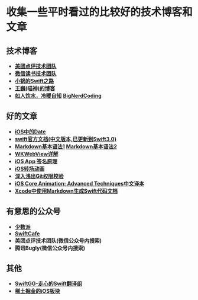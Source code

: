 # 收集一些平时看过的比较好的技术博客和文章

## 技术博客
* **[美团点评技术团队](http://tech.meituan.com/)**
* **[微信读书技术团队](http://wereadteam.github.io/)**
* **[小锅的Swift之路](http://www.swiftyper.com/)**
* **[王巍(喵神)的博客](https://onevcat.com/#blog)**
* **[如人饮水，冷暖自知](http://plainboiledwaterln.cn)**
**[BigNerdCoding](http://bignerdcoding.com)**

## 好的文章
* **[iOS中的Date](http://www.cocoachina.com/swift/20151126/14430.html)**
* **[swift官方文档(中文版本,已更新到Swift3.0)](http://wiki.jikexueyuan.com/project/swift/chapter2/chapter2.html)**
* **[Markdown基本语法1](http://www.appinn.com/markdown/#p)  [Markdown基本语法2](http://www.cnblogs.com/hnrainll/p/3514637.html)**
* **[WKWebView详解](http://mp.weixin.qq.com/s/rhYKLIbXOsUJC_n6dt9UfA)**
* **[iOS App 签名原理](http://wereadteam.github.io/2017/03/13/Signature/)**
* **[iOS转场动画](http://www.jianshu.com/p/ea0132738057)**
* **[深入浅出Git权限校验](http://debugtalk.com/post/head-first-git-authority-verification/)**
* **[iOS Core Animation: Advanced Techniques中文译本](https://zsisme.gitbooks.io/ios-/content/chapter1/layers-and-trees.html)**
* **[Xcode中使用Markdown生成Swift代码文档](http://swift.gg/2016/06/15/swift-markdown/)**

## 有意思的公众号
* **[少数派](http://mp.weixin.qq.com/profile?src=3&timestamp=1491034183&ver=1&signature=opPBajHO*iox4ZF71aokG*YcVFO*x4QGVnjXyBNwIcteUXpQZJYKgjEVpuFoYa5OPQgXJgGqXGhrCX-DFuv1Tw==)**
* **[SwiftCafe](http://mp.weixin.qq.com/profile?src=3&timestamp=1491034273&ver=1&signature=dlk4HZMMXQ1p4uCkBw0ITnvhMpLHHZOT10jSk71oRdXH64bfNRJ0-9Dpmc41tahvQUtoAB37nLRiUKx9UAKh-w==)**
* **美团点评技术团队(微信公众号内搜索)**
* **腾讯Bugly(微信公众号内搜索)**

## 其他
* **[SwiftGG-走心的Swift翻译组](http://swift.gg/)**
* **[稀土掘金的iOS板块](https://juejin.im/timeline/ios)**
